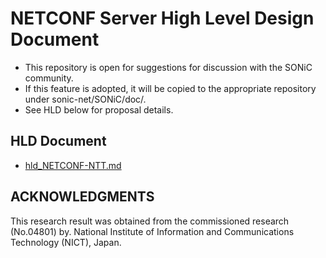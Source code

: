 # NETCONF Server High Level Design Document

- This repository is open for suggestions for discussion with the SONiC community.
- If this feature is adopted, it will be copied to the appropriate repository under sonic-net/SONiC/doc/.
- See HLD below for proposal details.

## HLD Document
  - [hld_NETCONF-NTT.md](hld_NETCONF-NTT.md)

## ACKNOWLEDGMENTS

This research result was obtained from the commissioned research (No.04801) by.
National Institute of Information and Communications Technology (NICT), Japan.
